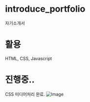 # introduce_portfolio
자기소개서

# 활용 
HTML, CSS, Javascript

# 진행중..
CSS 미디어처리 완료.
![Image](https://github.com/user-attachments/assets/4cc56739-67ac-4fa6-b75c-ac414198c133)
